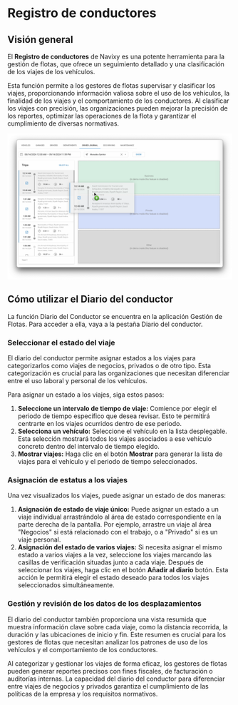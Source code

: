 # Registro de conductores

## Visión general

El **Registro de conductores** de Navixy es una potente herramienta para la gestión de flotas, que ofrece un seguimiento detallado y una clasificación de los viajes de los vehículos.

Esta función permite a los gestores de flotas supervisar y clasificar los viajes, proporcionando información valiosa sobre el uso de los vehículos, la finalidad de los viajes y el comportamiento de los conductores. Al clasificar los viajes con precisión, las organizaciones pueden mejorar la precisión de los reportes, optimizar las operaciones de la flota y garantizar el cumplimiento de diversas normativas.

![image-20240814-181444.png](../../gua-del-usuario/gestin-de-flotas/attachments/image-20240814-181444.png)

## Cómo utilizar el Diario del conductor

La función Diario del Conductor se encuentra en la aplicación Gestión de Flotas. Para acceder a ella, vaya a la pestaña Diario del conductor.

### Seleccionar el estado del viaje

El diario del conductor permite asignar estados a los viajes para categorizarlos como viajes de negocios, privados o de otro tipo. Esta categorización es crucial para las organizaciones que necesitan diferenciar entre el uso laboral y personal de los vehículos.

Para asignar un estado a los viajes, siga estos pasos:

1. **Seleccione un intervalo de tiempo de viaje:** Comience por elegir el periodo de tiempo específico que desea revisar. Esto te permitirá centrarte en los viajes ocurridos dentro de ese periodo.
2. **Selecciona un vehículo:** Seleccione el vehículo en la lista desplegable. Esta selección mostrará todos los viajes asociados a ese vehículo concreto dentro del intervalo de tiempo elegido.
3. **Mostrar viajes:** Haga clic en el botón **Mostrar** para generar la lista de viajes para el vehículo y el periodo de tiempo seleccionados.

### Asignación de estatus a los viajes

Una vez visualizados los viajes, puede asignar un estado de dos maneras:

1. **Asignación de estado de viaje único:** Puede asignar un estado a un viaje individual arrastrándolo al área de estado correspondiente en la parte derecha de la pantalla. Por ejemplo, arrastre un viaje al área "Negocios" si está relacionado con el trabajo, o a "Privado" si es un viaje personal.
2. **Asignación del estado de varios viajes:** Si necesita asignar el mismo estado a varios viajes a la vez, seleccione los viajes marcando las casillas de verificación situadas junto a cada viaje. Después de seleccionar los viajes, haga clic en el botón **Añadir al diario** botón. Esta acción le permitirá elegir el estado deseado para todos los viajes seleccionados simultáneamente.

### Gestión y revisión de los datos de los desplazamientos

El diario del conductor también proporciona una vista resumida que muestra información clave sobre cada viaje, como la distancia recorrida, la duración y las ubicaciones de inicio y fin. Este resumen es crucial para los gestores de flotas que necesitan analizar los patrones de uso de los vehículos y el comportamiento de los conductores.

Al categorizar y gestionar los viajes de forma eficaz, los gestores de flotas pueden generar reportes precisos con fines fiscales, de facturación o auditorías internas. La capacidad del diario del conductor para diferenciar entre viajes de negocios y privados garantiza el cumplimiento de las políticas de la empresa y los requisitos normativos.
